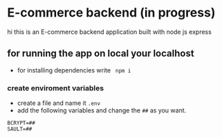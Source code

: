 # E-commerce backend (in progress)
hi this is an E-commerce backend application built with node js express

## for running the app on local your localhost

- for installing dependencies write ` npm i`


### create enviroment variables

- create a file and name it `.env`
- add the following variables and change the `##` as you want.


```
BCRYPT=##
SAULT=##
```

